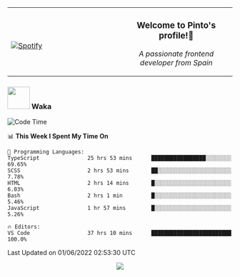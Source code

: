 <table width="100%" align="center"> 
  <tr>
  <td width="50%">
      
&nbsp; <br> [![Spotify](https://novatorem-zeta-rust.vercel.app/api/spotify)](https://open.spotify.com/user/novatorem-zeta-rust)

  </td>
  <td width="50%">
    <h3 align="center">Welcome to Pinto's profile!👋</h3>
    <p align="center"><em>A passionate frontend developer from Spain</em></p>
  </td>
  </table>

### <img src="https://media.giphy.com/media/VgCDAzcKvsR6OM0uWg/giphy.gif" width="50"> Waka

  <!--START_SECTION:waka-->
![Code Time](http://img.shields.io/badge/Code%20Time-463%20hrs%205%20mins-blue)

📊 **This Week I Spent My Time On** 

```text
💬 Programming Languages: 
TypeScript               25 hrs 53 mins      █████████████████░░░░░░░░   69.65% 
SCSS                     2 hrs 53 mins       ██░░░░░░░░░░░░░░░░░░░░░░░   7.78% 
HTML                     2 hrs 14 mins       █░░░░░░░░░░░░░░░░░░░░░░░░   6.03% 
Bash                     2 hrs 1 min         █░░░░░░░░░░░░░░░░░░░░░░░░   5.46% 
JavaScript               1 hr 57 mins        █░░░░░░░░░░░░░░░░░░░░░░░░   5.26%

🔥 Editors: 
VS Code                  37 hrs 10 mins      █████████████████████████   100.0%

```


 Last Updated on 01/06/2022 02:53:30 UTC
<!--END_SECTION:waka-->

<div align="center">
<img src="https://github-readme-stats-gilt-tau.vercel.app/api/top-langs/?username=pinto-hub&layout=compact&theme=dracula" />
</div>
